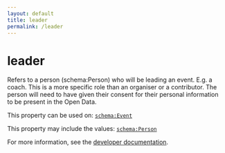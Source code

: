 ```yaml
---
layout: default
title: leader
permalink: /leader
---
```


# leader
Refers to a person (schema:Person) who will be leading an event. E.g. a coach. This is a more specific role than an organiser or a contributor. The person will need to have given their consent for their personal information to be present in the Open Data.

This property can be used on: [`schema:Event`](https://schema.org/Event)

This property may include the values: [`schema:Person`](https://schema.org/Person)

For more information, see the [developer documentation](https://developer.openactive.io/data-model/types/).